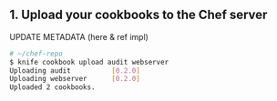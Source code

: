 ## 1. Upload your cookbooks to the Chef server

UPDATE METADATA (here & ref impl)

```bash
# ~/chef-repo
$ knife cookbook upload audit webserver
Uploading audit          [0.2.0]
Uploading webserver      [0.2.0]
Uploaded 2 cookbooks.
```
